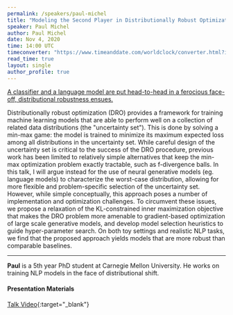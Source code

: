 ```yaml
---
permalink: /speakers/paul-michel
title: "Modeling the Second Player in Distributionally Robust Optimization"
speaker: Paul Michel
author: Paul Michel
date: Nov 4, 2020
time: 14:00 UTC
timeconverter: "https://www.timeanddate.com/worldclock/converter.html?iso=20201104T140000&p1=1440&p2=224&p3=179&p4=136&p5=676&p6=33&p7=152"
read_time: true
layout: single
author_profile: true
---
```


<a href="https://lolmythesis.com/" class="one-line">A classifier and a language model are put head-to-head in a ferocious face-off, distributional robustness ensues.</a>

Distributionally robust optimization (DRO) provides a framework for training machine learning models that are able to perform well on a collection of related data distributions (the "uncertainty set"). This is done by solving a min-max game: the model is trained to minimize its maximum expected loss among all distributions in the uncertainty set. While careful design of the uncertainty set is critical to the success of the DRO procedure, previous work has been limited to relatively simple alternatives that keep the min-max optimization problem exactly tractable, such as f-divergence balls. In this talk, I will argue instead for the use of neural generative models (eg. language models) to characterize the worst-case distribution, allowing for more flexible and problem-specific selection of the uncertainty set. However, while simple conceptually, this approach poses a number of implementation and optimization challenges. To circumvent these issues, we propose a relaxation of the KL-constrained inner maximization objective that makes the DRO problem more amenable to gradient-based optimization of large scale generative models, and develop model selection heuristics to guide hyper-parameter search. On both toy settings and realistic NLP tasks, we find that the proposed approach yields models that are more robust than comparable baselines.

<hr>

**Paul** is a 5th year PhD student at Carnegie Mellon University. He works on training NLP models in the face of distributional shift.

#### Presentation Materials
<i class="fas fa-fw fa-video"></i> [Talk Video](https://www.youtube.com/watch?v=JuZbEYtkyMg&list=PL0zsOCvKa2iEqmPV6WGhjuP-tsrUy102C){:target="_blank"}
